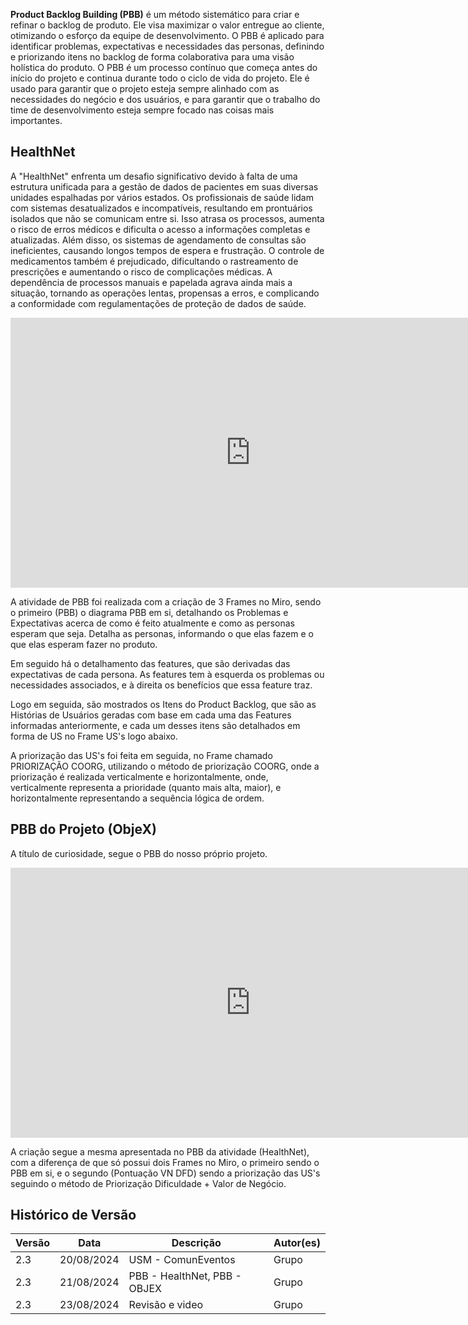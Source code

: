 **Product Backlog Building (PBB)** é um método sistemático para criar e refinar o backlog de produto. Ele visa maximizar o valor entregue ao cliente, otimizando o esforço da equipe de desenvolvimento. O PBB é aplicado para identificar problemas, expectativas e necessidades das personas, definindo e priorizando itens no backlog de forma colaborativa para uma visão holística do produto. O PBB é um processo contínuo que começa antes do início do projeto e continua durante todo o ciclo de vida do projeto. Ele é usado para garantir que o projeto esteja sempre alinhado com as necessidades do negócio e dos usuários, e para garantir que o trabalho do time de desenvolvimento esteja sempre focado nas coisas mais importantes.


## HealthNet 

A "HealthNet" enfrenta um desafio significativo devido à falta de uma estrutura unificada para a gestão de dados de pacientes em suas diversas unidades espalhadas por vários estados. Os profissionais de saúde lidam com sistemas desatualizados e incompatíveis, resultando em prontuários isolados que não se comunicam entre si. Isso atrasa os processos, aumenta o risco de erros médicos e dificulta o acesso a informações completas e atualizadas. Além disso, os sistemas de agendamento de consultas são ineficientes, causando longos tempos de espera e frustração. O controle de medicamentos também é prejudicado, dificultando o rastreamento de prescrições e aumentando o risco de complicações médicas. A dependência de processos manuais e papelada agrava ainda mais a situação, tornando as operações lentas, propensas a erros, e complicando a conformidade com regulamentações de proteção de dados de saúde.

<iframe width="768" height="432" src="https://miro.com/app/live-embed/uXjVKuUGHA8=/?moveToViewport=-110767,12343,29220,25085&embedId=746496951167" frameborder="0" scrolling="no" allow="fullscreen; clipboard-read; clipboard-write" allowfullscreen></iframe>

A atividade de PBB foi realizada com a criação de 3 Frames no Miro, sendo o primeiro (PBB) o diagrama PBB em si, detalhando os Problemas e Expectativas acerca de como é feito atualmente e como as personas esperam que seja. Detalha as personas, informando o que elas fazem e o que elas esperam fazer no produto.

Em seguido há o detalhamento das features, que são derivadas das expectativas de cada persona. As features tem à esquerda os problemas ou necessidades associados, e à direita os benefícios que essa feature traz.

Logo em seguida, são mostrados os Itens do Product Backlog, que são as Histórias de Usuários geradas com base em cada uma das Features informadas anteriormente, e cada um desses itens são detalhados em forma de US no Frame US's logo abaixo.

A priorização das US's foi feita em seguida, no Frame chamado PRIORIZAÇÃO COORG, utilizando o método de priorização COORG, onde a priorização é realizada verticalmente e horizontalmente, onde, verticalmente representa a prioridade (quanto mais alta, maior), e horizontalmente representando a sequência lógica de ordem.

## PBB do Projeto (ObjeX)

A título de curiosidade, segue o PBB do nosso próprio projeto.

<iframe width="768" height="432" src="https://miro.com/app/live-embed/uXjVKuUGHA8=/?moveToViewport=-114086,65674,34019,11385&embedId=948523812326" frameborder="0" scrolling="no" allow="fullscreen; clipboard-read; clipboard-write" allowfullscreen></iframe>

A criação segue a mesma apresentada no PBB da atividade (HealthNet), com a diferença de que só possui dois Frames no Miro, o primeiro sendo o PBB em si, e o segundo (Pontuação VN DFD) sendo a priorização das US's seguindo o método de Priorização Dificuldade + Valor de Negócio.

## Histórico de Versão

| Versão | Data       | Descrição                                                         | Autor(es)       |
|--------|------------|-------------------------------------------------------------------|-----------------|
| 2.3   | 20/08/2024 |  USM - ComunEventos                              | Grupo   |
|2.3|21/08/2024| PBB - HealthNet, PBB - OBJEX   | Grupo
|2.3|23/08/2024| Revisão e video   | Grupo

